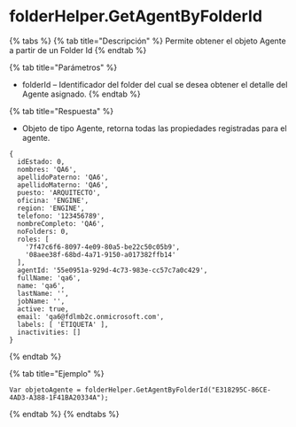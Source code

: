# folderHelper.GetAgentByFolderId

{% tabs %}
{% tab title="Descripción" %}
Permite obtener el objeto Agente a partir de un Folder Id
{% endtab %}

{% tab title="Parámetros" %}
* folderId – Identificador del folder del cual se desea obtener el detalle del Agente asignado.
{% endtab %}

{% tab title="Respuesta" %}
* Objeto de tipo Agente, retorna todas las propiedades registradas para el agente.
```
{
  idEstado: 0,
  nombres: 'QA6',
  apellidoPaterno: 'QA6',
  apellidoMaterno: 'QA6',
  puesto: 'ARQUITECTO',
  oficina: 'ENGINE',
  region: 'ENGINE',
  telefono: '123456789',
  nombreCompleto: 'QA6',
  noFolders: 0,
  roles: [
    '7f47c6f6-8097-4e09-80a5-be22c50c05b9',
    '08aee38f-68bd-4a71-9150-a017382ffb14'
  ],
  agentId: '55e0951a-929d-4c73-983e-cc57c7a0c429',
  fullName: 'qa6',
  name: 'qa6',
  lastName: '',
  jobName: '',
  active: true,
  email: 'qa6@fdlmb2c.onmicrosoft.com',
  labels: [ 'ETIQUETA' ],
  inactivities: []
}
```
{% endtab %}

{% tab title="Ejemplo" %}
```
Var objetoAgente = folderHelper.GetAgentByFolderId("E318295C-86CE-4AD3-A388-1F41BA20334A");
```

{% endtab %}
{% endtabs %}
